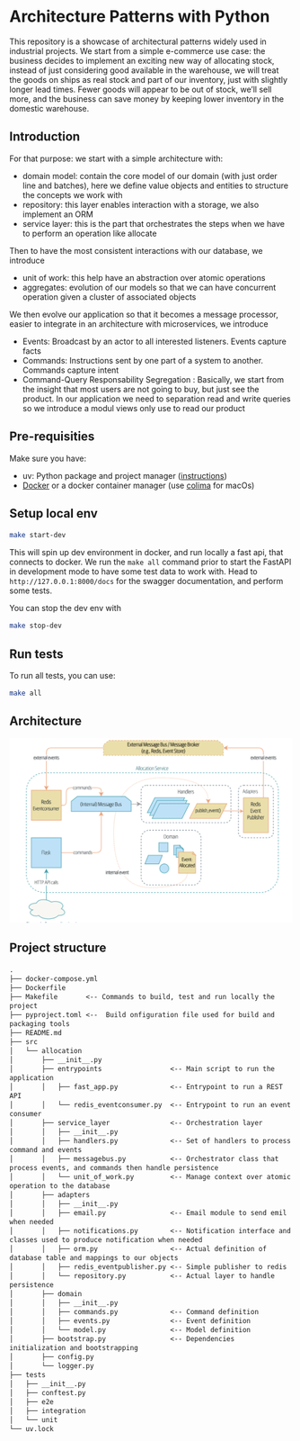 # Architecture Patterns with Python

This repository is a showcase of architectural patterns widely used in industrial projects.
We start from a simple e-commerce use case:  the business decides to implement an exciting new way of allocating stock, instead of just considering good available in the warehouse, we will treat the goods on ships as real stock and part of our inventory, just with slightly longer lead times. Fewer goods will appear to be out of stock, we’ll sell more, and the business can save money by keeping lower inventory in the domestic warehouse.

## Introduction

For that purpose: we start with a simple architecture with:

* domain model: contain the core model of our domain (with just order line and batches), here we define value objects and entities to structure the concepts we work with
* repository: this layer enables interaction with a storage, we also implement an ORM
* service layer: this is the part that orchestrates the steps when we have to perform an operation like allocate

Then to have the most consistent interactions with our database, we introduce

* unit of work: this help have an abstraction over atomic operations
* aggregates: evolution of our models so that we can have concurrent operation given a cluster of associated objects

We then evolve our application so that it becomes a message processor, easier to integrate in an architecture with microservices, we introduce

* Events: Broadcast by an actor to all interested listeners. Events capture facts
* Commands: ​Instructions sent by one part of a system to another. Commands capture intent
* Command-Query Responsability Segregation : Basically, we start from the insight that most users are not going to buy, but just see the product. In our application we need to separation read and write queries so we introduce a modul views only use to read our product

## Pre-requisities

Make sure you have:

* uv: Python package and project manager ([instructions](https://docs.astral.sh/uv/getting-started/installation/))
* [Docker](https://www.docker.com/get-started/) or a docker container manager (use [colima](https://github.com/abiosoft/colima#installation) for macOs)

## Setup local env

```sh
make start-dev
```

This will spin up dev environment in docker, and run locally a fast api, that connects to docker.
We run the `make all` command prior to start the FastAPI in development mode to have some test data to work with.
Head to `http://127.0.0.1:8000/docs` for the swagger documentation, and perform some tests.

You can stop the dev env with

```sh
make stop-dev
```

## Run tests

To run all tests, you can use:

```sh
make all
```

## Architecture

![Component Diagram](./doc/img/allocation_service_message_processor.png)

## Project structure

```text
.
├── docker-compose.yml
├── Dockerfile
├── Makefile       <-- Commands to build, test and run locally the project
├── pyproject.toml <--  Build onfiguration file used for build and packaging tools
├── README.md
├── src
│   └── allocation
│       ├── __init__.py
│       ├── entrypoints                 <-- Main script to run the application
│       │   ├── fast_app.py             <-- Entrypoint to run a REST API
│       │   └── redis_eventconsumer.py  <-- Entrypoint to run an event consumer
│       ├── service_layer               <-- Orchestration layer
│       │   ├── __init__.py
│       │   ├── handlers.py             <-- Set of handlers to process command and events
│       │   ├── messagebus.py           <-- Orchestrator class that process events, and commands then handle persistence
│       │   └── unit_of_work.py         <-- Manage context over atomic operation to the database
│       ├── adapters
│       │   ├── __init__.py
│       │   ├── email.py                <-- Email module to send emil when needed
│       │   ├── notifications.py        <-- Notification interface and classes used to produce notification when needed
│       │   ├── orm.py                  <-- Actual definition of database table and mappings to our objects
│       │   ├── redis_eventpublisher.py <-- Simple publisher to redis
│       │   └── repository.py           <-- Actual layer to handle persistence
│       ├── domain
│       │   ├── __init__.py
│       │   ├── commands.py             <-- Command definition
│       │   ├── events.py               <-- Event definition
│       │   └── model.py                <-- Model definition
│       ├── bootstrap.py                <-- Dependencies initialization and bootstrapping
│       ├── config.py
│       └── logger.py
├── tests
│   ├── __init__.py
│   ├── conftest.py
│   ├── e2e
│   ├── integration
│   └── unit
└── uv.lock
```

